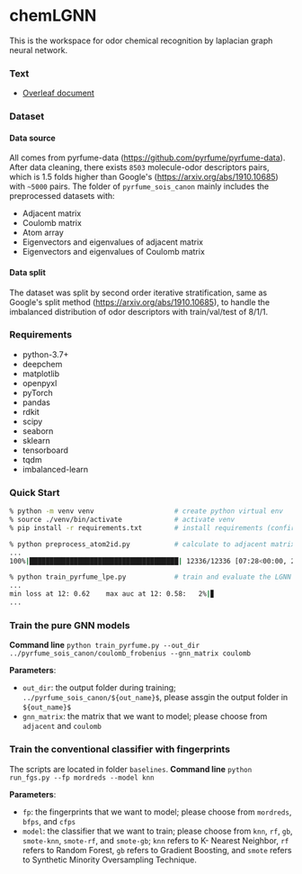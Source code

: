 # chemLGNN

This is the workspace for odor chemical recognition by laplacian graph neural network.

### Text
[Overleaf]: https://www.overleaf.com/project/63535977cb446c410c09ee7c
- [Overleaf document][Overleaf]


### Dataset
#### Data source
All comes from pyrfume-data (https://github.com/pyrfume/pyrfume-data). After data cleaning, there exists ```8503``` molecule-odor descriptors pairs, which is 1.5 folds higher than Google's (https://arxiv.org/abs/1910.10685) with ```~5000``` pairs. The folder of ```pyrfume_sois_canon``` mainly includes the preprocessed datasets with:
- Adjacent matrix
- Coulomb matrix
- Atom array
- Eigenvectors and eigenvalues of adjacent matrix
- Eigenvectors and eigenvalues of Coulomb matrix

#### Data split
The dataset was split by second order iterative stratification, same as Google's split method (https://arxiv.org/abs/1910.10685), to handle the imbalanced distribution of odor descriptors with train/val/test of  8/1/1.

### Requirements
- python-3.7+
- deepchem
- matplotlib
- openpyxl
- pyTorch
- pandas
- rdkit
- scipy
- seaborn
- sklearn
- tensorboard
- tqdm
- imbalanced-learn

### Quick Start
```sh
% python -m venv venv                    # create python virtual env
% source ./venv/bin/activate             # activate venv
% pip install -r requirements.txt        # install requirements (confirmed to work with CUDA 11.1 on ubuntu 18.04)

% python preprocess_atom2id.py           # calculate to adjacent matrix, Coulomb matrix, etc.
...
100%|█████████████████████████████████████| 12336/12336 [07:28<00:00, 27.49it/s]

% python train_pyrfume_lpe.py            # train and evaluate the LGNN model with pyrfume dataset.
...
min loss at 12: 0.62    max auc at 12: 0.58:   2%|▊                                    | 14/600 [21:44<14:48:30, 90.97s/it]]
...
```
### Train the pure GNN models
**Command line**
```python train_pyrfume.py --out_dir ../pyrfume_sois_canon/coulomb_frobenius --gnn_matrix coulomb```

**Parameters**:
- ```out_dir```: the output folder during training; ```../pyrfume_sois_canon/${out_name}$```, please assgin the output folder in ```${out_name}$```
- ```gnn_matrix```: the matrix that we want to model; please choose from ```adjacent``` and ```coulomb```

### Train the conventional classifier with fingerprints
The scripts are located in folder ```baselines```.
**Command line**
```python run_fgs.py --fp mordreds --model knn```

**Parameters**:
- ```fp```: the fingerprints that we want to model; please choose from ```mordreds```, ```bfps```, and ```cfps```
- ```model```: the classifier that we want to train; please choose from ```knn```, ```rf```, ```gb```, ```smote-knn```, ```smote-rf```, and ```smote-gb```; ```knn``` refers to K- Nearest Neighbor, ```rf``` refers to Random Forest, ```gb``` refers to Gradient Boosting, and ```smote``` refers to Synthetic Minority Oversampling Technique.

